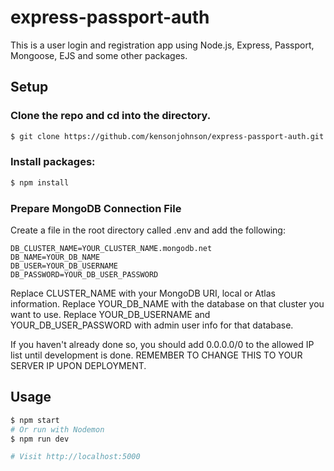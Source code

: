 # express-passport-auth

This is a user login and registration app using Node.js, Express, Passport, Mongoose, EJS and some other packages.

## Setup

### Clone the repo and cd into the directory.

```sh
$ git clone https://github.com/kensonjohnson/express-passport-auth.git
```

### Install packages:

```sh
$ npm install
```

### Prepare MongoDB Connection File

Create a file in the root directory called .env and add the following:

```
DB_CLUSTER_NAME=YOUR_CLUSTER_NAME.mongodb.net
DB_NAME=YOUR_DB_NAME
DB_USER=YOUR_DB_USERNAME
DB_PASSWORD=YOUR_DB_USER_PASSWORD
```

Replace CLUSTER_NAME with your MongoDB URI, local or Atlas information.
Replace YOUR_DB_NAME with the database on that cluster you want to use.
Replace YOUR_DB_USERNAME and YOUR_DB_USER_PASSWORD with admin user info for that database.

If you haven't already done so, you should add 0.0.0.0/0 to the allowed IP list until development is done. REMEMBER TO CHANGE THIS TO YOUR SERVER IP UPON DEPLOYMENT.

## Usage

```sh
$ npm start
# Or run with Nodemon
$ npm run dev

# Visit http://localhost:5000
```
